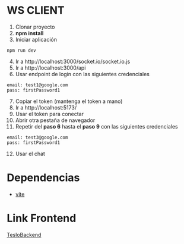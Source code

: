 # WS CLIENT

1. Clonar proyecto
2. **npm install**
3. Iniciar aplicación
```
npm run dev
```
4. Ir a http://localhost:3000/socket.io/socket.io.js
5. Ir a http://localhost:3000/api
6. Usar endpoint de login con las siguientes credenciales
```
email: test1@google.com
pass: firstPassword1
```
7. Copiar el token (mantenga el token a mano)
8. Ir a http://localhost:5173/
9. Usar el token para conectar
10. Abrir otra pestaña de navegador
11. Repetir del **paso 6** hasta el **paso 9** con las siguientes credenciales
```
email: test3@google.com
pass: firstPassword1
```
12. Usar el chat

# Dependencias

* [vite](https://vitejs.dev/)

# Link Frontend

[TesloBackend](https://github.com/DarkKapo/TesloBackend)